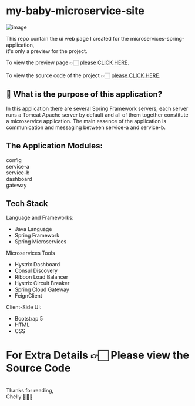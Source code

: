 ﻿# my-baby-microservice-site
![image](https://user-images.githubusercontent.com/60425986/230127250-37cf56d3-283d-4a29-88dd-0d1087906c56.png)

This repo contain the ui web page I created for the microservices-spring-application,
<br/>
it's only a preview for the project.<br/>

To view the preview page 👉🏻 [please CLICK HERE](http://baby-microservice.s3-website-eu-west-1.amazonaws.com/).<br/><br/>
To view the source code of the project 👉🏻 [please CLICK HERE](https://github.com/itsmechelly/JohnBryceClasses_Microservices/tree/master).<br/>

## 🤔 What is the purpose of this application?
In this application there are several Spring Framework servers, each server runs a Tomcat Apache server by default and all of them together constitute a microservice application.
The main essence of the application is communication and messaging between service-a and service-b.

## The Application Modules:
config
<br/>
service-a
<br/>
service-b
<br/>
dashboard
<br/>
gateway

## Tech Stack
Language and Frameworks:
- Java Language
- Spring Framework
- Spring Microservices

Microservices Tools
- Hystrix Dashboard
- Consul Discovery
- Ribbon Load Balancer
- Hystrix Circuit Breaker
- Spring Cloud Gateway
- FeignClient

Client-Side UI:
- Bootstrap 5
- HTML
- CSS

# For Extra Details 👉🏻 Please view the Source Code

<br/>
Thanks for reading,
<br/>
Chelly 👩🏻‍💻
